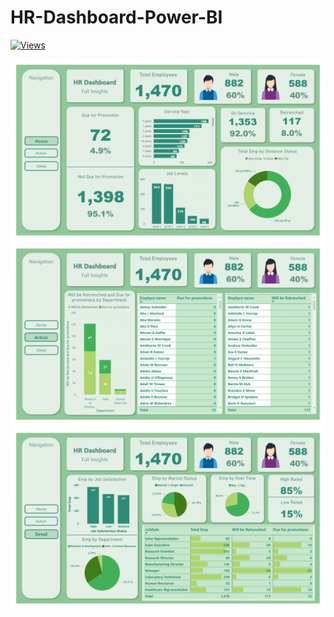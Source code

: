 # HR-Dashboard-Power-BI

[![Views](https://visitor-badge.glitch.me/badge?page_id=undiscovered-genius.undiscovered-genius/HR-Dashboard-Power-BI)](https://github.com/undiscovered-genius/HR-Dashboard-Power-BI)

<img src='Pics\1.jpg' class="center">
<img src='Pics\2.jpg' class="center">
<img src='Pics\3.jpg' class="center">
